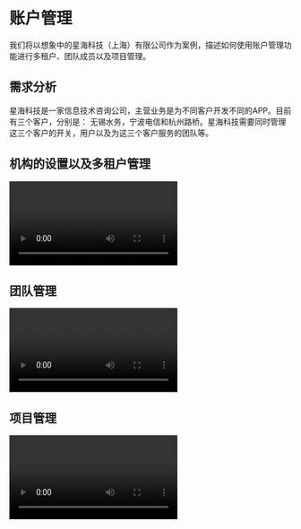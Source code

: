 # 账户管理

我们将以想象中的星海科技（上海）有限公司作为案例，描述如何使用账户管理功能进行多租户、团队成员以及项目管理。

## 需求分析

星海科技是一家信息技术咨询公司，主营业务是为不同客户开发不同的APP。目前有三个客户，分别是： 无锡水务，宁波电信和杭州路桥。星海科技需要同时管理这三个客户的开关，用户以及为这三个客户服务的团队等。

## 机构的设置以及多租户管理

![type:video](./videos/机构管理.mov)

## 团队管理

![type:video](./videos/团队管理.mov)

## 项目管理

![type:video](./videos/项目管理.mov)